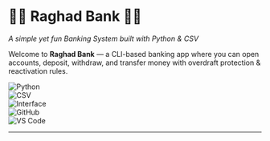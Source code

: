 # 🏦💸 Raghad Bank 💸🏦  
*A simple yet fun Banking System built with Python & CSV*  

Welcome to **Raghad Bank** — a CLI-based banking app where you can open accounts, deposit, withdraw, and transfer money with overdraft protection & reactivation rules.  

![Python](https://img.shields.io/badge/Python-3.10+-blue?logo=python)  
![CSV](https://img.shields.io/badge/Data-CSV-lightgrey?logo=files)  
![Interface](https://img.shields.io/badge/Interface-CLI-green?logo=windowsterminal)  
![GitHub](https://img.shields.io/badge/Hosted_on-GitHub-black?logo=github)  
![VS Code](https://img.shields.io/badge/Editor-VS%20Code-blue?logo=visualstudiocode)  

---

